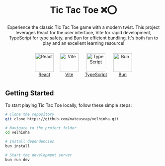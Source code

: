 <!-- Project Title -->
<h1 align="center">Tic Tac Toe ❌⭕</h1>
<p align="center">Experience the classic Tic Tac Toe game with a modern twist. This project leverages React for the user interface, Vite for rapid development, TypeScript for type safety, and Bun for efficient bundling. It's both fun to play and an excellent learning resource!</p>

<!-- Technologies Used -->
<div align="center" style="display: flex; justify-content: center; align-items: center;">
  <a href="https://react.dev/" target="_blank" style="text-align: center; margin: 10px;">
    <img src="https://cdn.freebiesupply.com/logos/large/2x/react-1-logo-png-transparent.png" alt="React" width="60px">
    <br>
    React
  </a>
  
  <a href="https://vitejs.dev/" target="_blank" style="text-align: center; margin: 10px;">
    <img src="https://upload.wikimedia.org/wikipedia/commons/f/f1/Vitejs-logo.svg" alt="Vite" width="60px">
    <br>
    Vite
  </a>
  
  <a href="https://www.typescriptlang.org/" target="_blank" style="text-align: center; margin: 10px;">
    <img src="https://upload.wikimedia.org/wikipedia/commons/4/4c/Typescript_logo_2020.svg" alt="TypeScript" width="60px">
    <br>
    TypeScript
  </a>
  
  <a href="https://bun.sh/" target="_blank" style="text-align: center; margin: 10px;">
    <img src="https://user-images.githubusercontent.com/709451/182802334-d9c42afe-f35d-4a7b-86ea-9985f73f20c3.png" alt="Bun" width="60px">
    <br>
    Bun
  </a>
</div>



<!-- Getting Started -->
<h2 align="left">Getting Started</h2>
<p align="left">To start playing Tic Tac Toe locally, follow these simple steps:</p>

```bash
# Clone the repository
git clone https://github.com/mateuseap/velhinha.git

# Navigate to the project folder
cd velhinha

# Install dependencies
bun install

# Start the development server
bun run dev